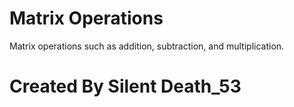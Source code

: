 # Matrix Operations
Matrix operations such as addition, subtraction, and multiplication.

# Created By Silent Death_53
